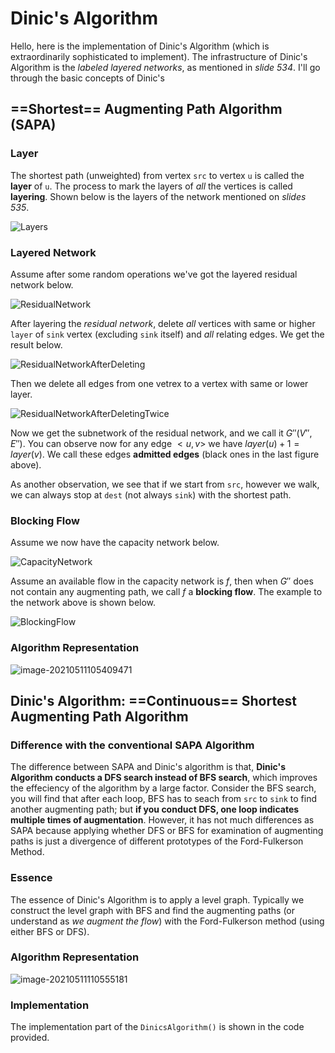 # Dinic's Algorithm

Hello, here is the implementation of Dinic's Algorithm (which is extraordinarily sophisticated to implement). The infrastructure of Dinic's Algorithm is the *labeled layered networks*, as mentioned in *slide 534*. I'll go through the basic concepts of Dinic's 

## ==Shortest== Augmenting Path Algorithm (SAPA)

### Layer

The shortest path (unweighted) from vertex `src` to vertex `u` is called the **layer** of `u`. The process to mark the layers of *all* the vertices is called **layering**. Shown below is the layers of the network mentioned on *slides 535*.

![Layers](https://tva1.sinaimg.cn/large/008i3skNly1gqe9et6ciej307t05lwei.jpg)

### Layered Network

Assume after some random operations we've got the layered residual network below.

![ResidualNetwork](https://tva1.sinaimg.cn/large/008i3skNly1gqe9shswoej307t05ndfx.jpg)

After layering the *residual network*, delete *all* vertices with same or higher `layer` of `sink` vertex (excluding `sink` itself) and *all* relating edges. We get the result below.

![ResidualNetworkAfterDeleting](https://tva1.sinaimg.cn/large/008i3skNly1gqe9vz5xa9j307t05n74f.jpg)

Then we delete all edges from one vetrex to a vertex with same or lower layer.

![ResidualNetworkAfterDeletingTwice](https://tva1.sinaimg.cn/large/008i3skNly1gqe9z4luy8j307t05odfz.jpg)

Now we get the subnetwork of the residual network, and we call it $G''(V'',E'')$. You can observe now for any edge $<u,v>$ we have $layer(u)+1=layer(v)$. We call these edges **admitted edges** (black ones in the last figure above).

As another observation, we see that if we start from `src`, however we walk, we can always stop at `dest` (not always `sink`) with the shortest path.

### Blocking Flow

Assume we now have the capacity network below.

![CapacityNetwork](https://tva1.sinaimg.cn/large/008i3skNly1gqeade63rxj307t05l3yk.jpg)

Assume an available flow in the capacity network is $f$, then when $G''$ does not contain any augmenting path, we call $f$ a **blocking flow**. The example to the network above is shown below.

![BlockingFlow](https://tva1.sinaimg.cn/large/008i3skNly1gqeaerg05yj307t05nwek.jpg)

### Algorithm Representation

![image-20210511105409471](https://tva1.sinaimg.cn/large/008i3skNly1gqeau5rixcj30vw0hwn7t.jpg)

## Dinic's Algorithm: ==Continuous== Shortest Augmenting Path Algorithm

### Difference with the conventional SAPA Algorithm

The difference between SAPA and Dinic's algorithm is that, **Dinic's Algorithm conducts a DFS search instead of BFS search**, which improves the effeciency of the algorithm by a large factor. Consider the BFS search, you will find that after each loop, BFS has to seach from `src` to `sink` to find another augmenting path; but **if you conduct DFS, one loop indicates multiple times of augmentation**. However, it has not much differences as SAPA because applying whether DFS or BFS for examination of augmenting paths is just a divergence of different prototypes of the Ford-Fulkerson Method.

### Essence

The essence of Dinic's Algorithm is to apply a level graph. Typically we construct the level graph with BFS and find the augmenting paths (or understand as *we augment the flow*) with the Ford-Fulkerson method (using either BFS or DFS).

### Algorithm Representation

![image-20210511110555181](https://tva1.sinaimg.cn/large/008i3skNly1gqeb6eeyirj30wa0ie7f0.jpg)

### Implementation

The implementation part of the `DinicsAlgorithm()` is shown in the code provided.

